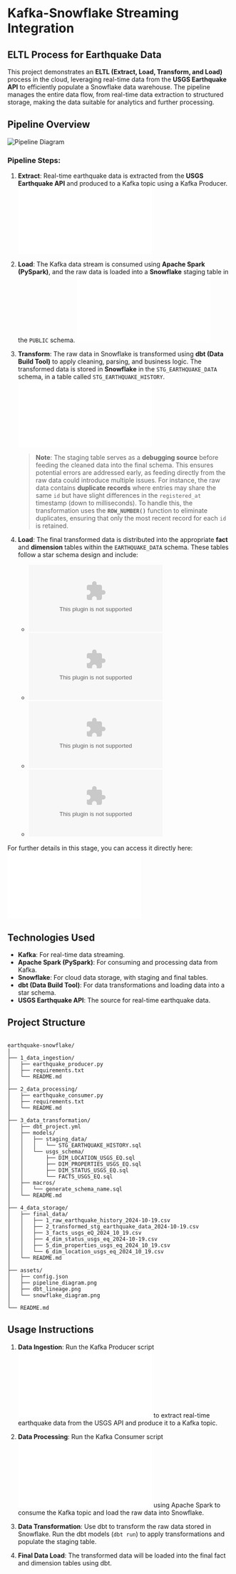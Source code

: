 # Kafka-Snowflake Streaming Integration
## ELTL Process for Earthquake Data

This project demonstrates an **ELTL (Extract, Load, Transform, and Load)** process in the cloud, leveraging real-time data from the **USGS Earthquake API** to efficiently populate a Snowflake data warehouse. The pipeline manages the entire data flow, from real-time data extraction to structured storage, making the data suitable for analytics and further processing.

## Pipeline Overview

![Pipeline Diagram](assets/pipeline_diagram.png)

### Pipeline Steps:
1. **Extract**: Real-time earthquake data is extracted from the **USGS Earthquake API** and produced to a Kafka topic using a Kafka Producer. ![README](1_data_ingestion/readme.md)
2. **Load**: The Kafka data stream is consumed using **Apache Spark (PySpark)**, and the raw data is loaded into a **Snowflake** staging table in the `PUBLIC` schema. ![README](2_data_processing/readme.md)
3. **Transform**: The raw data in Snowflake is transformed using **dbt (Data Build Tool)** to apply cleaning, parsing, and business logic. The transformed data is stored in **Snowflake** in the `STG_EARTHQUAKE_DATA` schema, in a table called `STG_EARTHQUAKE_HISTORY`. ![README](3_data_transformation/readme.md)

   > **Note**: The staging table serves as a **debugging source** before feeding the cleaned data into the final schema. This ensures potential errors are addressed early, as feeding directly from the raw data could introduce multiple issues. For instance, the raw data contains **duplicate records** where entries may share the same `id` but have slight differences in the `registered_at` timestamp (down to milliseconds). To handle this, the transformation uses the **`ROW_NUMBER()`** function to eliminate duplicates, ensuring that only the most recent record for each `id` is retained.

4. **Load**: The final transformed data is distributed into the appropriate **fact** and **dimension** tables within the `EARTHQUAKE_DATA` schema. These tables follow a star schema design and include:
    - **![FACTS_USGS_EQ](4_data_storage/final_data/3_facts_usgs_eQ_2024_10_19.csv)**
    - **![DIM_STATUS_USGS_EQ](4_data_storage/final_data/4_dim_status_usgs_eq_2024-10-19.csv)**
    - **![DIM_PROPERTIES_USGS_EQ](4_data_storage/final_data/5_dim_properties_usgs_eq_2024_10_19.csv)**
    - **![DIM_LOCATION_USGS_EQ](4_data_storage/final_data/6_dim_location_usgs_eq_2024_10_19.csv)**   


For further details in this stage, you can access it directly here: ![README](4_data_storage/readme.md)

## Technologies Used
- **Kafka**: For real-time data streaming.
- **Apache Spark (PySpark)**: For consuming and processing data from Kafka.
- **Snowflake**: For cloud data storage, with staging and final tables.
- **dbt (Data Build Tool)**: For data transformations and loading data into a star schema.
- **USGS Earthquake API**: The source for real-time earthquake data.

## Project Structure

```plaintext

earthquake-snowflake/
│
├── 1_data_ingestion/
│   ├── earthquake_producer.py
│   ├── requirements.txt
│   └── README.md
│
├── 2_data_processing/
│   ├── earthquake_consumer.py
│   ├── requirements.txt
│   └── README.md
│
├── 3_data_transformation/
│   ├── dbt_project.yml
│   ├── models/
│   │   ├── staging_data/
│   │   │   └── STG_EARTHQUAKE_HISTORY.sql
│   │   └── usgs_schema/
│   │       ├── DIM_LOCATION_USGS_EQ.sql
│   │       ├── DIM_PROPERTIES_USGS_EQ.sql
│   │       ├── DIM_STATUS_USGS_EQ.sql
│   │       └── FACTS_USGS_EQ.sql
│   ├── macros/
│   │   └── generate_schema_name.sql
│   └── README.md
│
├── 4_data_storage/
│   ├── final_data/
│   │   ├── 1_raw_earthquake_history_2024-10-19.csv
│   │   ├── 2_transformed_stg_earthquake_data_2024-10-19.csv
│   │   ├── 3_facts_usgs_eQ_2024_10_19.csv
│   │   ├── 4_dim_status_usgs_eq_2024-10-19.csv
│   │   ├── 5_dim_properties_usgs_eq_2024_10_19.csv
│   │   └── 6_dim_location_usgs_eq_2024_10_19.csv
│   └── README.md
│
├── assets/
│   ├── config.json
│   ├── pipeline_diagram.png
│   ├── dbt_lineage.png  
│   └── snowflake_diagram.png
│
└── README.md

```

## Usage Instructions

1. **Data Ingestion**: 
   Run the Kafka Producer script ![`earthquake_producer.py`](1_data_ingestion/earthquake_producer.py) to extract real-time earthquake data from the USGS API and produce it to a Kafka topic.

2. **Data Processing**: 
   Run the Kafka Consumer script ![`earthquake_consumer.py`](2_data_processing/earthquake_consumer.py) using Apache Spark to consume the Kafka topic and load the raw data into Snowflake.

3. **Data Transformation**: 
   Use dbt to transform the raw data stored in Snowflake. Run the dbt models (`dbt run`) to apply transformations and populate the staging table.

4. **Final Data Load**: 
   The transformed data will be loaded into the final fact and dimension tables using dbt.

